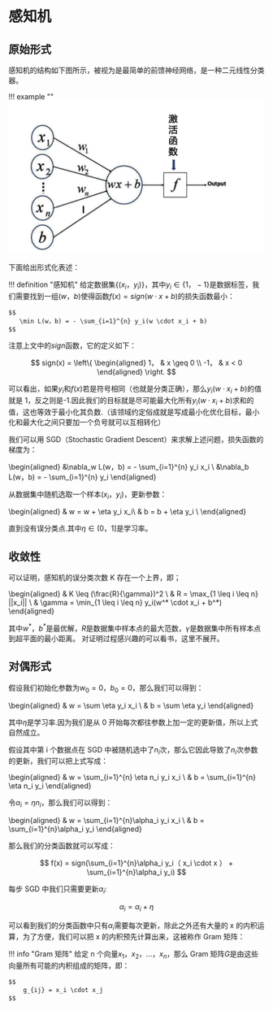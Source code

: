 # 感知机

## 原始形式

感知机的结构如下图所示，被视为是最简单的前馈神经网络，是一种二元线性分类器。

!!! example ""
    ![](images/Perceptron/2023-11-20-11-24-41.png#pic)

下面给出形式化表述：

!!! definition "感知机"
    给定数据集$\{(x_i，y_i)\}$，其中$y_i \in \{1，-1\}$是数据标签，我们需要找到一组$(w，b)$使得函数$f(x) = sign(w \cdot x + b)$的损失函数最小：

    $$
       \min L(w，b) = - \sum_{i=1}^{n} y_i(w \cdot x_i + b)
    $$

注意上文中的$sign$函数，它的定义如下：

$$
    sign(x) = \left\{
    \begin{aligned}
        1， & x \geq 0 \\
        -1， & x < 0
    \end{aligned}
    \right.
$$

可以看出，如果$y_i$和$f(x)$若是符号相同（也就是分类正确），那么$y_i(w \cdot x_i + b)$的值就是 1，反之则是-1.因此我们的目标就是尽可能最大化所有$y_i(w \cdot x_i + b)$求和的值，这也等效于最小化其负数.（该领域约定俗成就是写成最小化优化目标，最小化和最大化之间只要加一个负号就可以互相转化）

我们可以用 SGD（Stochastic Gradient Descent）来求解上述问题，损失函数的梯度为：

\begin{aligned}
    &\nabla_w L(w，b) = - \sum_{i=1}^{n} y_i x_i \\
    &\nabla_b L(w，b) = - \sum_{i=1}^{n} y_i
\end{aligned}

从数据集中随机选取一个样本$(x_i，y_i)$，更新参数：

\begin{aligned}
    & w = w + \eta y_i x_i\\
    & b = b + \eta y_i \\
\end{aligned}

直到没有误分类点.其中$\eta \in (0，1]$是学习率。

## 收敛性

可以证明，感知机的误分类次数 K 存在一个上界，即；

\begin{aligned}
    & K \leq (\frac{R}{\gamma})^2 \\
    & R = \max_{1 \leq i \leq n} ||x_i|| \\
    & \gamma = \min_{1 \leq i \leq n} y_i(w^* \cdot x_i + b^*)
\end{aligned}

其中$w^*，b^*$是最优解，$R$是数据集中样本点的最大范数，$\gamma$是数据集中所有样本点到超平面的最小距离。
对证明过程感兴趣的可以看书，这里不展开。

## 对偶形式

假设我们初始化参数为$w_0 = 0，b_0 = 0$，那么我们可以得到：

\begin{aligned}
    & w = \sum \eta y_i x_i \\
    & b = \sum \eta y_i
\end{aligned}

其中$\eta$是学习率.因为我们是从 0 开始每次都往参数上加一定的更新值，所以上式自然成立。

假设其中第 i 个数据点在 SGD 中被随机选中了$n_i$次，那么它因此导致了$n_i$次参数的更新，我们可以把上式写成：

\begin{aligned}
    & w = \sum_{i=1}^{n} \eta n_i y_i x_i \\
    & b = \sum_{i=1}^{n} \eta n_i y_i
\end{aligned}

令$\alpha_i = \eta n_i$，那么我们可以得到：

\begin{aligned}
    & w = \sum_{i=1}^{n}\alpha_i y_i x_i \\
    & b = \sum_{i=1}^{n}\alpha_i y_i
\end{aligned}

那么我们的分类函数就可以写成：

$$
    f(x) = sign(\sum_{i=1}^{n}\alpha_i y_i（ x_i \cdot x ） + \sum_{i=1}^{n}\alpha_i y_i)
$$

每步 SGD 中我们只需要更新$\alpha_i$:

$$
    \alpha_i = \alpha_i + \eta
$$

可以看到我们的分类函数中只有$\alpha_i$需要每次更新，除此之外还有大量的 x 的内积运算，为了方便，我们可以把 x 的内积预先计算出来，这被称作 Gram 矩阵：

!!! info "Gram 矩阵"
    给定 n 个向量$x_1，x_2，...，x_n$，那么 Gram 矩阵$G$是由这些向量所有可能的内积组成的矩阵，即：

    $$
        g_{ij} = x_i \cdot x_j
    $$
